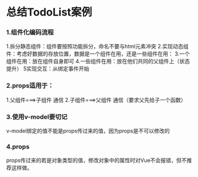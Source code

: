 # 总结TodoList案例
### 1.组件化编码流程
1.拆分静态组件：组件要按照功能拆分，命名不要与html元素冲突
2.实现动态组件：考虑好数据的存放位置，数据是一个组件在用，还是一些组件在用：
3.一个组件在用：放在组件自身即可
4.一些组件在用：放在他们共同的父组件上（状态提升）
5实现交互：从绑定事件开始
### 2.props适用于：
1.父组件===>子组件 通信
2.子组件===>父组件 通信（要求父先给子一个函数）
### 3.使用v-model要切记
v-model绑定的值不能是props传过来的值，因为props是不可以修改的
### 4.props
props传过来的若是对象类型的值，修改对象中的属性时对Vue不会报错，但不推荐这样做。